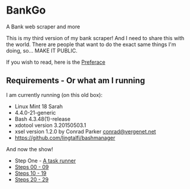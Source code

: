 # BankGo
A Bank web scraper and more

This is my third version of my bank scraper!  And I need to share this with the world.  There are people that want to do the exact same things I'm doing, so...  MAKE IT PUBLIC.


If you wish to read, here is the [Preferace](pre.md)

## Requirements - Or what am I running
I am currently running (on this old box):
* Linux Mint 18 Sarah
* 4.4.0-21-generic
* Bash 4.3.48(1)-release
* xdotool version 3.20150503.1
* xsel version 1.2.0 by Conrad Parker <conrad@vergenet.net>
* https://github.com/lingtalfi/bashmanager


And now the show!
* Step One - [A task runner](bashman.md)
* [Steps 00 - 09](02.md)
* [Steps 10 - 19](10.md)
* [Steps 20 - 29](20.md)
